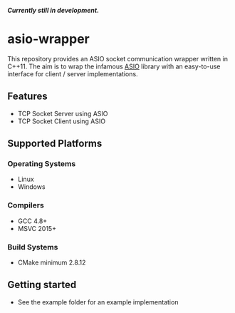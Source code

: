 ***Currently still in development.***

# asio-wrapper #
This repository provides an ASIO socket communication wrapper written in C++11. The aim is to wrap the infamous [ASIO](https://think-async.com/Asio/)
library with an easy-to-use interface for client / server implementations.

## Features ##
+ TCP Socket Server using ASIO
+ TCP Socket Client using ASIO

## Supported Platforms ##
### Operating Systems ###
+ Linux
+ Windows
### Compilers ###
+ GCC 4.8+
+ MSVC 2015+
### Build Systems ###
+ CMake minimum 2.8.12

## Getting started ##
+ See the example folder for an example implementation